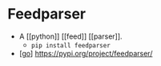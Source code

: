 # Feedparser

- A [[python]] [[feed]] [[parser]].
  - ```pip install feedparser```
- [[go]] https://pypi.org/project/feedparser/




[//begin]: # "Autogenerated link references for markdown compatibility"
[go]: go "Go"
[//end]: # "Autogenerated link references"